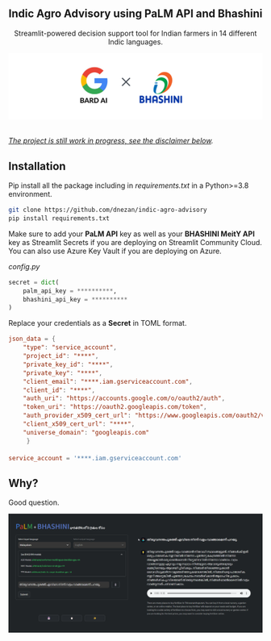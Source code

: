 <br />
<div align="center">

  <h2 align="center">Indic Agro Advisory using PaLM API and Bhashini</h2>

  <p align="center">
    Streamlit-powered decision support tool for Indian farmers in 14 different Indic languages.
  </p>
    <a href="https://github.com/dnezan/streamlit-hyperspectral-agri">
    <img src="./img/banner.png" alt="Logo">
</div>
</br>

*The project is still work in progress, see the [disclaimer below](#status).*

## Installation

Pip install all the package including in *requirements.txt* in a Python>=3.8 environment.
```sh
git clone https://github.com/dnezan/indic-agro-advisory
pip install requirements.txt
```
Make sure to add your **PaLM API** key as well as your **BHASHINI MeitY API** key as Streamlit Secrets if you are deploying on Streamlit Community Cloud. You can also use Azure Key Vault if you are deploying on Azure.

_config.py_
```python
secret = dict(
    palm_api_key = **********,
    bhashini_api_key = **********
)
```

Replace your credentials as a **Secret** in TOML format.
```toml
json_data = { 
    "type": "service_account",
    "project_id": "****",
    "private_key_id": "****",
    "private_key": "****",
    "client_email": "****.iam.gserviceaccount.com",
    "client_id": "****",
    "auth_uri": "https://accounts.google.com/o/oauth2/auth",
    "token_uri": "https://oauth2.googleapis.com/token",
    "auth_provider_x509_cert_url": "https://www.googleapis.com/oauth2/v1/certs",
    "client_x509_cert_url": "****",
    "universe_domain": "googleapis.com"
     }

service_account = '****.iam.gserviceaccount.com'
```

## Why?

Good question.

![screen](./img/screenshot.png)
